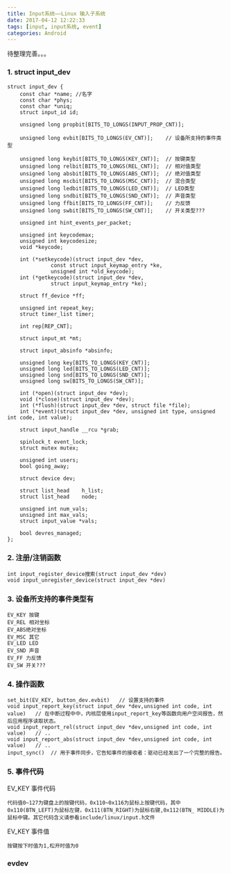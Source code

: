 ```yaml
---
title: Input系统——Linux 输入子系统
date: 2017-04-12 12:22:33
tags: [input, input系统, event]
categories: Android
---
```



待整理完善。。。

### 1. struct input_dev
    struct input_dev {
    	const char *name; //名字 
    	const char *phys;
    	const char *uniq;
    	struct input_id id;
    
    	unsigned long propbit[BITS_TO_LONGS(INPUT_PROP_CNT)];
    
    	unsigned long evbit[BITS_TO_LONGS(EV_CNT)];    // 设备所支持的事件类型

    	unsigned long keybit[BITS_TO_LONGS(KEY_CNT)];  // 按键类型 
    	unsigned long relbit[BITS_TO_LONGS(REL_CNT)];  // 相对值类型
    	unsigned long absbit[BITS_TO_LONGS(ABS_CNT)];  // 绝对值类型
    	unsigned long mscbit[BITS_TO_LONGS(MSC_CNT)];  // 混合类型
    	unsigned long ledbit[BITS_TO_LONGS(LED_CNT)];  // LED类型
    	unsigned long sndbit[BITS_TO_LONGS(SND_CNT)];  // 声音类型
    	unsigned long ffbit[BITS_TO_LONGS(FF_CNT)];    // 力反馈
    	unsigned long swbit[BITS_TO_LONGS(SW_CNT)];    // 开关类型???

<!-- more -->

    	unsigned int hint_events_per_packet;
    
    	unsigned int keycodemax;
    	unsigned int keycodesize;
    	void *keycode;
    
    	int (*setkeycode)(struct input_dev *dev,
    			  const struct input_keymap_entry *ke,
    			  unsigned int *old_keycode);
    	int (*getkeycode)(struct input_dev *dev,
    			  struct input_keymap_entry *ke);
    
    	struct ff_device *ff;
    
    	unsigned int repeat_key;
    	struct timer_list timer;
    
    	int rep[REP_CNT];
    
    	struct input_mt *mt;
    
    	struct input_absinfo *absinfo;
    
    	unsigned long key[BITS_TO_LONGS(KEY_CNT)];
    	unsigned long led[BITS_TO_LONGS(LED_CNT)];
    	unsigned long snd[BITS_TO_LONGS(SND_CNT)];
    	unsigned long sw[BITS_TO_LONGS(SW_CNT)];
    
    	int (*open)(struct input_dev *dev);
    	void (*close)(struct input_dev *dev);
    	int (*flush)(struct input_dev *dev, struct file *file);
    	int (*event)(struct input_dev *dev, unsigned int type, unsigned int code, int value);
    
    	struct input_handle __rcu *grab;
    
    	spinlock_t event_lock;
    	struct mutex mutex;
    
    	unsigned int users;
    	bool going_away;
    
    	struct device dev;
    
    	struct list_head	h_list;
    	struct list_head	node;
    
    	unsigned int num_vals;
    	unsigned int max_vals;
    	struct input_value *vals;
    
    	bool devres_managed;
    };


### 2. 注册/注销函数
    int input_register_device搜索(struct input_dev *dev)
    void input_unregister_device(struct input_dev *dev)


### 3. 设备所支持的事件类型有
    EV_KEY 按键
    EV_REL 相对坐标
    EV_ABS绝对坐标
    EV_MSC 其它
    EV_LED LED
    EV_SND 声音
    EV_FF 力反馈
    EV_SW 开关???


### 4. 操作函数
    set_bit(EV_KEY, button_dev.evbit)   // 设置支持的事件
    void input_report_key(struct input_dev *dev,unsigned int code, int value)   // 在中断过程中中，内核层使用input_report_key等函数向用户空间报告，然后应用程序读取状态。
    void input_report_rel(struct input_dev *dev,unsigned int code, int value)   // ..
    void input_report_abs(struct input_dev *dev,unsigned int code, int value)   // ..
    input_sync()  // 用于事件同步，它告知事件的接收者：驱动已经发出了一个完整的报告。


### 5. 事件代码

EV_KEY 事件代码
    
    代码值0~127为键盘上的按键代码，0x110~0x116为鼠标上按键代码，其中0x110(BTN_LEFT)为鼠标左键，0x111(BTN_RIGHT)为鼠标右键,0x112(BTN_ MIDDLE)为鼠标中键。其它代码含义请参看include/linux/input.h文件


EV_KEY 事件值
    
    按键按下时值为1,松开时值为0



### evdev







